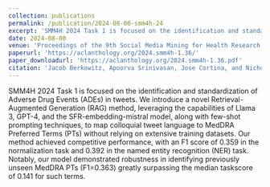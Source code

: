 ```yaml
---
collection: publications
permalink: /publication/2024-08-00-smm4h-24
excerpt: 'SMM4H 2024 Task 1 is focused on the identification and standardization of Adverse Drug Events (ADEs) in tweets.'
date: 2024-08-00
venue: 'Proceedings of the 9th Social Media Mining for Health Research and Applications (SMM4H 2024)'
paperurl: 'https://aclanthology.org/2024.smm4h-1.36/'
paper_downloadurl: 'https://aclanthology.org/2024.smm4h-1.36.pdf'
citation: 'Jacob Berkowitz, Apoorva Srinivasan, Jose Cortina, and Nicholas Tatonetti1. 2024. TLab at #SMM4H 2024: Retrieval-Augmented Generation for ADE Extraction and Normalization. In Proceedings of the 9th Social Media Mining for Health Research and Applications (SMM4H 2024) Workshop and Shared Tasks, pages 153–157, Bangkok, Thailand. Association for Computational Linguistics.'
---
```


SMM4H 2024 Task 1 is focused on the identification and standardization of Adverse Drug Events (ADEs) in tweets. We introduce a novel Retrieval-Augmented Generation (RAG) method, leveraging the capabilities of Llama 3, GPT-4, and the SFR-embedding-mistral model, along with few-shot prompting techniques, to map colloquial tweet language to MedDRA Preferred Terms (PTs) without relying on extensive training datasets. Our method achieved competitive performance, with an F1 score of 0.359 in the normalization task and 0.392 in the named entity recognition (NER) task. Notably, our model demonstrated robustness in identifying previously unseen MedDRA PTs (F1=0.363) greatly surpassing the median taskscore of 0.141 for such terms.
